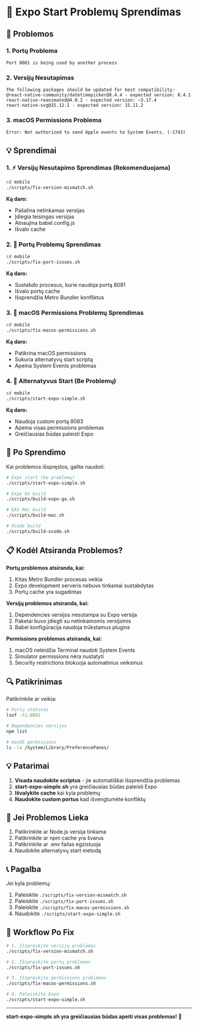 # 🔧 Expo Start Problemų Sprendimas

## 🚨 Problemos

### 1. Portų Problema
```
Port 8081 is being used by another process
```

### 2. Versijų Nesutapimas
```
The following packages should be updated for best compatibility:
@react-native-community/datetimepicker@8.4.4 - expected version: 8.4.1
react-native-reanimated@4.0.2 - expected version: ~3.17.4
react-native-svg@15.12.1 - expected version: 15.11.2
```

### 3. macOS Permissions Problema
```
Error: Not authorized to send Apple events to System Events. (-1743)
```

## 💡 Sprendimai

### 1. ⚡ Versijų Nesutapimo Sprendimas (Rekomenduojama)

```bash
cd mobile
./scripts/fix-version-mismatch.sh
```

**Ką daro:**
- Pašalina netinkamas versijas
- Įdiegia teisingas versijas
- Atnaujina babel.config.js
- Išvalo cache

### 2. 🔧 Portų Problemų Sprendimas

```bash
cd mobile
./scripts/fix-port-issues.sh
```

**Ką daro:**
- Sustabdo procesus, kurie naudoja portą 8081
- Išvalo portų cache
- Išsprendžia Metro Bundler konfliktus

### 3. 🍎 macOS Permissions Problemų Sprendimas

```bash
cd mobile
./scripts/fix-macos-permissions.sh
```

**Ką daro:**
- Patikrina macOS permissions
- Sukuria alternatyvų start scriptą
- Apeina System Events problemas

### 4. 🚀 Alternatyvus Start (Be Problemų)

```bash
cd mobile
./scripts/start-expo-simple.sh
```

**Ką daro:**
- Naudoja custom portą 8083
- Apeina visas permissions problemas
- Greičiausias būdas paleisti Expo

## 🚀 Po Sprendimo

Kai problemos išspręstos, galite naudoti:

```bash
# Expo start (be problemų)
./scripts/start-expo-simple.sh

# Expo Go build
./scripts/build-expo-go.sh

# EAS Mac build
./scripts/build-mac.sh

# Xcode build
./scripts/build-xcode.sh
```

## 📋 Kodėl Atsiranda Problemos?

**Portų problemos atsiranda, kai:**
1. Kitas Metro Bundler procesas veikia
2. Expo development serveris nebuvo tinkamai sustabdytas
3. Portų cache yra sugadintas

**Versijų problemos atsiranda, kai:**
1. Dependencies versijos nesutampa su Expo versija
2. Paketai buvo įdiegti su netinkamomis versijomis
3. Babel konfigūracija naudoja trūkstamus plugins

**Permissions problemos atsiranda, kai:**
1. macOS neleidžia Terminal naudoti System Events
2. Simulator permissions nėra nustatyti
3. Security restrictions blokuoja automatinius veiksmus

## 🔍 Patikrinimas

Patikrinkite ar veikia:

```bash
# Portų statusas
lsof -ti:8081

# Dependencies versijos
npm list

# macOS permissions
ls -la /System/Library/PreferencePanes/
```

## 💡 Patarimai

1. **Visada naudokite scriptus** - jie automatiškai išsprendžia problemas
2. **start-expo-simple.sh** yra greičiausias būdas paleisti Expo
3. **Išvalykite cache** kai kyla problemų
4. **Naudokite custom portus** kad išvengtumėte konfliktų

## 🚨 Jei Problemos Lieka

1. Patikrinkite ar Node.js versija tinkama
2. Patikrinkite ar npm cache yra švarus
3. Patikrinkite ar .env failas egzistuoja
4. Naudokite alternatyvų start metodą

## 📞 Pagalba

Jei kyla problemų:
1. Paleiskite `./scripts/fix-version-mismatch.sh`
2. Paleiskite `./scripts/fix-port-issues.sh`
3. Paleiskite `./scripts/fix-macos-permissions.sh`
4. Naudokite `./scripts/start-expo-simple.sh`

## 🔄 Workflow Po Fix

```bash
# 1. Išspręskite versijų problemas
./scripts/fix-version-mismatch.sh

# 2. Išspręskite portų problemas
./scripts/fix-port-issues.sh

# 3. Išspręskite permissions problemas
./scripts/fix-macos-permissions.sh

# 4. Paleiskite Expo
./scripts/start-expo-simple.sh
```

---

**start-expo-simple.sh yra greičiausias būdas apeiti visas problemas!** 🎯
